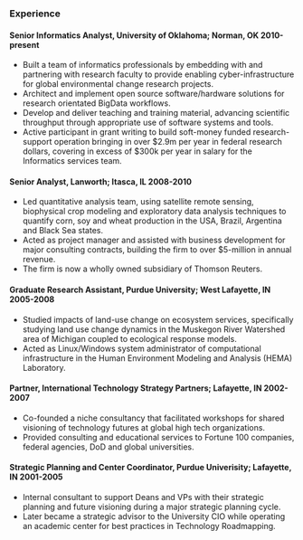 
### Experience

#### Senior Informatics Analyst, University of Oklahoma; Norman, OK __2010-present__

* Built a team of informatics professionals by embedding with and partnering with research faculty to provide enabling cyber-infrastructure for global environmental change research projects. 
* Architect and implement open source software/hardware solutions for research orientated BigData workflows. 
* Develop and deliver teaching and training material, advancing scientific throughput through appropriate use of software systems and tools.
* Active participant in grant writing to build soft-money funded research-support operation bringing in over $2.9m per year in federal research dollars, covering in excess of $300k per year in salary for the Informatics services team.

#### Senior Analyst, Lanworth; Itasca, IL __2008-2010__

* Led quantitative analysis team, using satellite remote sensing, biophysical crop modeling and exploratory data analysis techniques to quantify corn, soy and wheat production in the USA, Brazil, Argentina and Black Sea states. 
* Acted as project manager and assisted with business development for major consulting contracts, building the firm to over $5-million in annual revenue. 
* The firm is now a wholly owned subsidiary of Thomson Reuters.

#### Graduate Research Assistant, Purdue University; West Lafayette, IN  __2005-2008__

* Studied impacts of land-use change on ecosystem services, specifically studying land use change dynamics in the Muskegon River Watershed area of Michigan coupled to ecological response models. 
* Acted as Linux/Windows system administrator of computational infrastructure in the Human Environment Modeling and Analysis (HEMA) Laboratory.

#### Partner, International Technology Strategy Partners; Lafayette, IN  __2002-2007__

* Co-founded a niche consultancy that facilitated workshops for shared visioning of technology futures at global high tech organizations. 
* Provided consulting and educational services to Fortune 100 companies, federal agencies, DoD and global universities.

#### Strategic Planning and Center Coordinator, Purdue Univerisity; Lafayette, IN __2001-2005__

* Internal consultant to support Deans and VPs with their strategic planning and future visioning during a major strategic planning cycle. 
* Later became a strategic advisor to the University CIO while operating an academic center for best practices in Technology Roadmapping.

